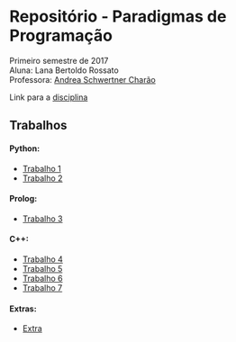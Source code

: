 # Repositório - Paradigmas de Programação

Primeiro semestre de 2017  
Aluna: Lana Bertoldo Rossato  
Professora: [Andrea Schwertner Charão](http://www.inf.ufsm.br/~andrea)

Link para a [disciplina](https://github.com/AndreaInfUFSM/elc117-2017a)

## Trabalhos

#### Python:

- [Trabalho 1](t1)
- [Trabalho 2](t2)

#### Prolog:

- [Trabalho 3](t3)

#### C++:

- [Trabalho 4](t4)
- [Trabalho 5](t5)
- [Trabalho 6](t6)
- [Trabalho 7](t7)

#### Extras:

- [Extra](extras)
